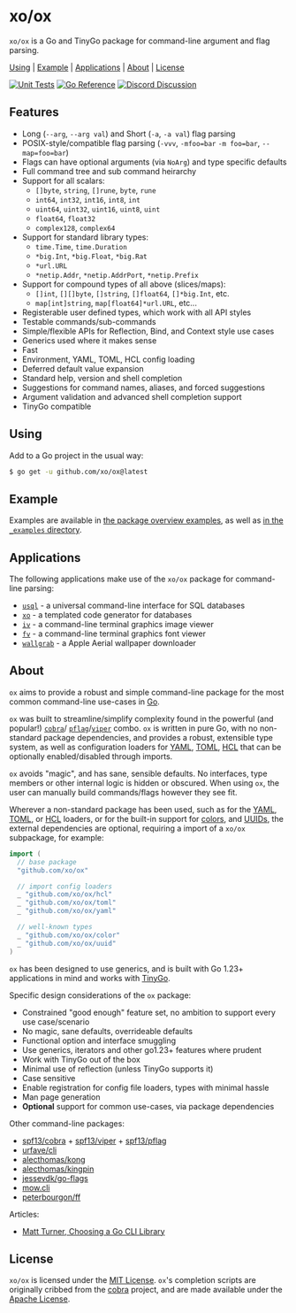 # xo/ox

`xo/ox` is a Go and TinyGo package for command-line argument and flag parsing.

[Using][] | [Example][] | [Applications][] | [About][] | [License][]

[Using]: #using "Using"
[Example]: #example "Example"
[Applications]: #applications "Applications"
[About]: #about "About"
[License]: #license "License"

[![Unit Tests][ox-ci-status]][ox-ci]
[![Go Reference][goref-ox-status]][goref-ox]
[![Discord Discussion][discord-status]][discord]

[ox-ci]: https://github.com/xo/ox/actions/workflows/test.yml
[ox-ci-status]: https://github.com/xo/ox/actions/workflows/test.yml/badge.svg
[goref-ox]: https://pkg.go.dev/github.com/xo/ox
[goref-ox-status]: https://pkg.go.dev/badge/github.com/xo/ox.svg
[discord]: https://discord.gg/yJKEzc7prt "Discord Discussion"
[discord-status]: https://img.shields.io/discord/829150509658013727.svg?label=Discord&logo=Discord&colorB=7289da&style=flat-square "Discord Discussion"

## Features

- Long (`--arg`, `--arg val`) and Short (`-a`, `-a val`) flag parsing
- POSIX-style/compatible flag parsing (`-vvv`, `-mfoo=bar` `-m foo=bar`, `--map=foo=bar`)
- Flags can have optional arguments (via `NoArg`) and type specific defaults
- Full command tree and sub command heirarchy
- Support for all scalars:
  - `[]byte`, `string`, `[]rune`, `byte`, `rune`
  - `int64`, `int32`, `int16`, `int8`, `int`
  - `uint64`, `uint32`, `uint16`, `uint8`, `uint`
  - `float64`, `float32`
  - `complex128`, `complex64`
- Support for standard library types:
  - `time.Time`, `time.Duration`
  - `*big.Int`, `*big.Float`, `*big.Rat`
  - `*url.URL`
  - `*netip.Addr`, `*netip.AddrPort`, `*netip.Prefix`
- Support for compound types of all above (slices/maps):
  - `[]int`, `[][]byte`, `[]string`, `[]float64`, `[]*big.Int`, etc.
  - `map[int]string`, `map[float64]*url.URL`, etc...
- Registerable user defined types, which work with all API styles
- Testable commands/sub-commands
- Simple/flexible APIs for Reflection, Bind, and Context style use cases
- Generics used where it makes sense
- Fast
- Environment, YAML, TOML, HCL config loading
- Deferred default value expansion
- Standard help, version and shell completion
- Suggestions for command names, aliases, and forced suggestions
- Argument validation and advanced shell completion support
- TinyGo compatible

## Using

Add to a Go project in the usual way:

```sh
$ go get -u github.com/xo/ox@latest
```

## Example

Examples are available in [the package overview examples][pkg-overview], as
well as [in the `_examples` directory](_examples).

[pkg-overview]: https://pkg.go.dev/github.com/xo/ox#pkg-overview

## Applications

The following applications make use of the `xo/ox` package for command-line
parsing:

- [`usql`][usql] - a universal command-line interface for SQL databases
- [`xo`][xo] - a templated code generator for databases
- [`iv`][iv] - a command-line terminal graphics image viewer
- [`fv`][fv] - a command-line terminal graphics font viewer
- [`wallgrab`][wallgrab] - a Apple Aerial wallpaper downloader

[usql]: https://github.com/xo/usql
[xo]: https://github.com/xo/xo
[iv]: https://github.com/xo/iv
[fv]: https://github.com/xo/fv
[wallgrab]: https://github.com/kenshaw/wallgrab

## About

`ox` aims to provide a robust and simple command-line package for the most
common command-line use-cases in [Go][golang].

`ox` was built to streamline/simplify complexity found in the powerful (and
popular!) [`cobra`][cobra]/ [`pflag`][pflag]/[`viper`][viper] combo. `ox` is
written in pure Go, with no non-standard package dependencies, and provides a
robust, extensible type system, as well as configuration loaders for
[YAML][yaml], [TOML][toml], [HCL][hcl] that can be optionally enabled/disabled
through imports.

`ox` avoids "magic", and has sane, sensible defaults. No interfaces, type
members or other internal logic is hidden or obscured. When using `ox`, the
user can manually build commands/flags however they see fit.

Wherever a non-standard package has been used, such as for the [YAML][yaml],
[TOML][toml], or [HCL][hcl] loaders, or for the built-in support for
[colors](color), and [UUIDs](uuid), the external dependencies are optional,
requiring a import of a `xo/ox` subpackage, for example:

```go
import (
  // base package
  "github.com/xo/ox"

  // import config loaders
  _ "github.com/xo/ox/hcl"
  _ "github.com/xo/ox/toml"
  _ "github.com/xo/ox/yaml"

  // well-known types
  _ "github.com/xo/ox/color"
  _ "github.com/xo/ox/uuid"
)
```

`ox` has been designed to use generics, and is built with Go 1.23+ applications
in mind and works with [TinyGo][tinygo].

Specific design considerations of the `ox` package:

- Constrained "good enough" feature set, no ambition to support every use
  case/scenario
- No magic, sane defaults, overrideable defaults
- Functional option and interface smuggling
- Use generics, iterators and other go1.23+ features where prudent
- Work with TinyGo out of the box
- Minimal use of reflection (unless TinyGo supports it)
- Case sensitive
- Enable registration for config file loaders, types with minimal hassle
- Man page generation
- **Optional** support for common use-cases, via package dependencies

Other command-line packages:

- [spf13/cobra][cobra] + [spf13/viper][viper] + [spf13/pflag][pflag]
- [urfave/cli][urfave]
- [alecthomas/kong][kong]
- [alecthomas/kingpin][kingpin]
- [jessevdk/go-flags][go-flags]
- [mow.cli][mowcli]
- [peterbourgon/ff][pbff]

[cobra]: https://github.com/spf13/cobra
[go-flags]: https://github.com/jessevdk/go-flags
[golang]: https://go.dev
[kingpin]: https://github.com/alecthomas/kingpin
[kong]: https://github.com/alecthomas/kong
[mowcli]: https://github.com/jawher/mow.cli
[pbff]: https://github.com/peterbourgon/ff
[pflag]: https://github.com/spf13/pflag
[tinygo]: https://tinygo.org
[urfave]: https://github.com/urfave/cli
[viper]: https://github.com/spf13/viper

Articles:

- [Matt Turner, Choosing a Go CLI Library][mtgocli]

[mtgocli]: https://mt165.co.uk/blog/golang-cli-library/

## License

`xo/ox` is licensed under the [MIT License](LICENSE). `ox`'s completion scripts
are originally cribbed from the [cobra][cobra] project, and are made available
under the [Apache License](LICENSE.completions.txt).

[hcl]: https://github.com/hashicorp/hcl
[toml]: https://toml.io
[yaml]: https://yaml.org
